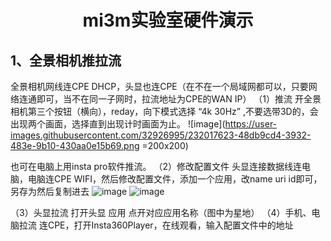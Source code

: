 
# <div align="center">mi3m实验室硬件演示</div>


## 1、全景相机推拉流
全景相机网线连CPE DHCP，头显也连CPE（在不在一个局域网都可以，只要网络连通即可，当不在同一子网时，拉流地址为CPE的WAN IP）
（1）推流
开全景相机第三个按钮（横向），reday，向下模式选择 “4k 30Hz” ,不要选带3D的，会出现两个画面，选择直到出现计时画面为止。
![image](https://user-images.githubusercontent.com/32926995/232017623-48db9cd4-3932-483e-9b10-430aa0e15b69.png =200x200)
 
也可在电脑上用insta pro软件推流。
（2）修改配置文件
头显连接数据线连电脑，电脑连CPE WIFI，然后修改配置文件，添加一个应用，改name uri id即可，另存为然后复制进去
 ![image](https://user-images.githubusercontent.com/32926995/232017907-e9808156-752c-426d-8929-78fc6412baba.png)
![image](https://user-images.githubusercontent.com/32926995/232017973-722e5a6e-a8b4-4f00-a4de-ddf4fe3a4755.png)

（3）头显拉流
打开头显  应用  点开对应应用名称（图中为星地）
（4）手机、电脑拉流
连CPE，打开Insta360Player，在线观看，输入配置文件中的地址

